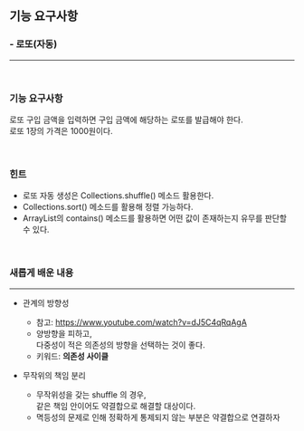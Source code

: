 ## 기능 요구사항
### - 로또(자동)
<hr />
<br />

### 기능 요구사항
로또 구입 금액을 입력하면 구입 금액에 해당하는 로또를 발급해야 한다. <br />
로또 1장의 가격은 1000원이다.

<br />

### 힌트
- 로또 자동 생성은 Collections.shuffle() 메소드 활용한다.
- Collections.sort() 메소드를 활용해 정렬 가능하다.
- ArrayList의 contains() 메소드를 활용하면 어떤 값이 존재하는지 유무를 판단할 수 있다.

<br />

### 새롭게 배운 내용
<hr />

- 관계의 방향성
  - 참고: https://www.youtube.com/watch?v=dJ5C4qRqAgA
  - 양방향을 피하고, <br /> 다중성이 적은 의존성의 방향을 선택하는 것이 좋다.
  - 키워드: **의존성 사이클**

- 무작위의 책임 분리
  - 무작위성을 갖는 shuffle 의 경우, <br /> 같은 책임 안이어도 약결합으로 해결할 대상이다.
  - 멱등성의 문제로 인해 정확하게 통제되지 않는 부분은 약결합으로 연결하자
